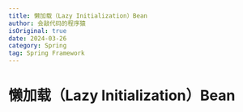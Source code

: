 ```yaml
---
title: 懒加载（Lazy Initialization）Bean
author: 会敲代码的程序猿
isOriginal: true
date: 2024-03-26
category: Spring
tag: Spring Framework
---
```


# 懒加载（Lazy Initialization）Bean
